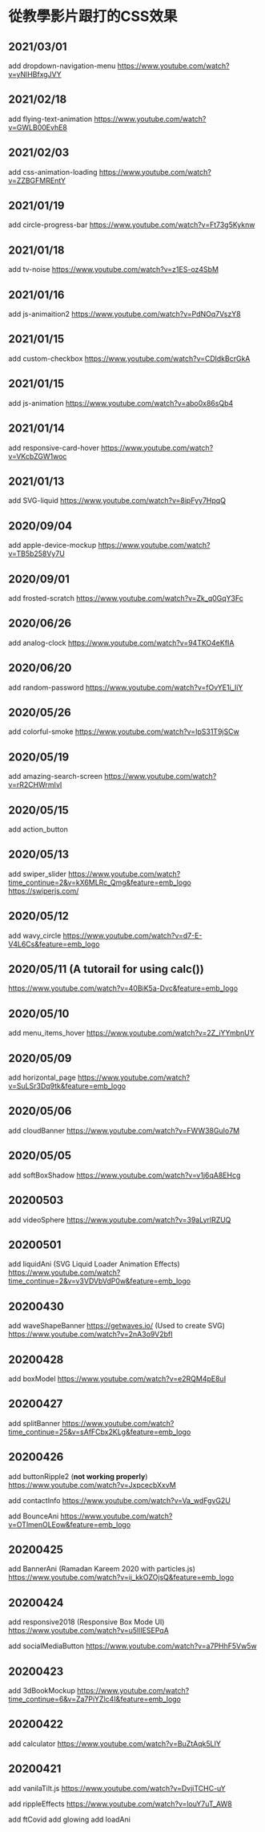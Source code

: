 # 從教學影片跟打的CSS效果

## 2021/03/01
add dropdown-navigation-menu
https://www.youtube.com/watch?v=yNlHBfxgJVY

## 2021/02/18
add flying-text-animation
https://www.youtube.com/watch?v=GWLB00EvhE8

## 2021/02/03
add css-animation-loading
https://www.youtube.com/watch?v=ZZBGFMREntY
## 2021/01/19
add circle-progress-bar
https://www.youtube.com/watch?v=Ft73g5Kyknw

## 2021/01/18
add tv-noise
https://www.youtube.com/watch?v=z1ES-oz4SbM

## 2021/01/16
add js-animaition2
https://www.youtube.com/watch?v=PdNOq7VszY8

## 2021/01/15
add custom-checkbox
https://www.youtube.com/watch?v=CDldkBcrGkA

## 2021/01/15
add js-animation
https://www.youtube.com/watch?v=abo0x86sQb4
## 2021/01/14
add responsive-card-hover
https://www.youtube.com/watch?v=VKcbZGW1woc

## 2021/01/13

add SVG-liquid
https://www.youtube.com/watch?v=8ipFyy7HpqQ

## 2020/09/04

add apple-device-mockup
https://www.youtube.com/watch?v=TB5b258Vy7U

## 2020/09/01

add frosted-scratch
https://www.youtube.com/watch?v=Zk_q0GqY3Fc

## 2020/06/26

add analog-clock
https://www.youtube.com/watch?v=94TKO4eKfIA

## 2020/06/20
add random-password
https://www.youtube.com/watch?v=fOvYE1i_IiY

## 2020/05/26

add colorful-smoke
https://www.youtube.com/watch?v=IpS31T9jSCw

## 2020/05/19

add amazing-search-screen
https://www.youtube.com/watch?v=rR2CHWrmIvI


## 2020/05/15

add action_button

## 2020/05/13

add swiper_slider
https://www.youtube.com/watch?time_continue=2&v=kX6MLRc_Qmg&feature=emb_logo
https://swiperjs.com/

## 2020/05/12 
add wavy_circle
https://www.youtube.com/watch?v=d7-E-V4L6Cs&feature=emb_logo

## 2020/05/11 (A tutorail for using calc())

https://www.youtube.com/watch?v=40BiK5a-Dvc&feature=emb_logo

## 2020/05/10

add menu_items_hover
https://www.youtube.com/watch?v=2Z_iYYmbnUY

## 2020/05/09

add horizontal_page
https://www.youtube.com/watch?v=SuLSr3Dq9tk&feature=emb_logo

## 2020/05/06

add cloudBanner
https://www.youtube.com/watch?v=FWW38GuIo7M

## 2020/05/05

add softBoxShadow
https://www.youtube.com/watch?v=v1j6qA8EHcg

## 20200503

add videoSphere
https://www.youtube.com/watch?v=39aLyrlRZUQ

## 20200501

add liquidAni (SVG Liquid Loader Animation Effects)
https://www.youtube.com/watch?time_continue=2&v=v3VDVbVdP0w&feature=emb_logo

## 20200430

add waveShapeBanner
https://getwaves.io/ (Used to create SVG)
https://www.youtube.com/watch?v=2nA3o9V2bfI

## 20200428

add boxModel
https://www.youtube.com/watch?v=e2RQM4pE8uI

## 20200427

add splitBanner
https://www.youtube.com/watch?time_continue=25&v=sAfFCbx2KLg&feature=emb_logo

## 20200426

add buttonRipple2 (**not working properly**)
https://www.youtube.com/watch?v=JxpcecbXxvM

add contactInfo
https://www.youtube.com/watch?v=Va_wdFgvG2U

add BounceAni
https://www.youtube.com/watch?v=OTlmenOLEow&feature=emb_logo    

## 20200425

add BannerAni (Ramadan Kareem 2020 with particles.js)
https://www.youtube.com/watch?v=ij_kkOZOjsQ&feature=emb_logo

## 20200424

add responsive2018 (Responsive Box Mode UI)
https://www.youtube.com/watch?v=u5llIESEPqA

add socialMediaButton
https://www.youtube.com/watch?v=a7PHhF5Vw5w

## 20200423

add 3dBookMockup
https://www.youtube.com/watch?time_continue=6&v=Za7PiYZlc4I&feature=emb_logo

## 20200422

add calculator
https://www.youtube.com/watch?v=BuZtAqk5LIY

## 20200421

add vanilaTilt.js
https://www.youtube.com/watch?v=DvjiTCHC-uY

add rippleEffects
https://www.youtube.com/watch?v=louY7uT_AW8

add ftCovid
add glowing
add loadAni